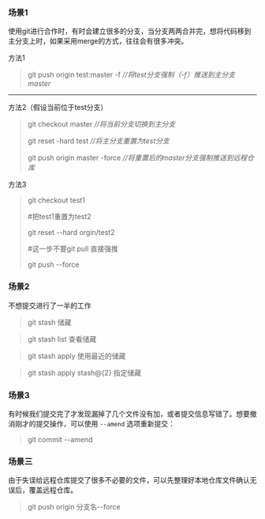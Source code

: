 ### 场景1

使用git进行合作时，有时会建立很多的分支，当分支两两合并完，想将代码移到主分支上时，如果采用merge的方式，往往会有很多冲突。

方法1

> git push origin test:master -f           *//将test分支强制（-f）推送到主分支master*

------

方法2（假设当前位于test分支）

> git checkout master                          *//将当前分支切换到主分支*
>
> git reset -hard test                            *//将主分支重置为test分支*
>
> git push origin master -force             *//将重置后的master分支强制推送到远程仓库*

方法3

>git checkout test1
>
>\#把test1重置为test2
>
>git reset --hard orgin/test2
>
>\#这一步不要git pull 直接强推
>
>git push --force

### 场景2

不想提交进行了一半的工作

> git stash    储藏

> git  stash list   查看储藏

> git stash apply  使用最近的储藏

> git stash apply stash@{2}    指定储藏

### 场景3

有时候我们提交完了才发现漏掉了几个文件没有加，或者提交信息写错了。想要撤消刚才的提交操作，可以使用 `--amend` 选项重新提交：

> git commit --amend

### 场景三

由于失误给远程仓库提交了很多不必要的文件，可以先整理好本地仓库文件确认无误后，覆盖远程仓库。

> git push origin 分支名--force

